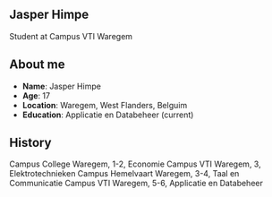 ## Jasper Himpe
Student at Campus VTI Waregem
## About me
* **Name**: Jasper Himpe <br />
* **Age**: 17 <br />
* **Location**: Waregem, West Flanders, Belguim <br />
* **Education**: Applicatie en Databeheer (current)
## History
Campus College Waregem, 1-2, Economie
Campus VTI Waregem, 3, Elektrotechnieken
Campus Hemelvaart Waregem, 3-4, Taal en Communicatie
Campus VTI Waregem, 5-6, Applicatie en Databeheer

